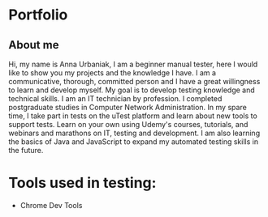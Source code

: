 # Portfolio

## About me

Hi, my name is Anna Urbaniak, I am a beginner manual tester, here I would like to show you my projects and the knowledge I have. I am a communicative, thorough, committed person and I have a great willingness to learn and develop myself. My goal is to develop testing knowledge and technical skills.
I am an IT technician by profession. I completed postgraduate studies in Computer Network Administration.
In my spare time, I take part in tests on the uTest platform and learn about new tools to support tests.
Learn on your own using Udemy's courses, tutorials, and webinars and marathons on IT, testing and
development. I am also learning the basics of Java and JavaScript to expand my automated testing skills in the future.

# Tools used in testing:
  * Chrome Dev Tools









